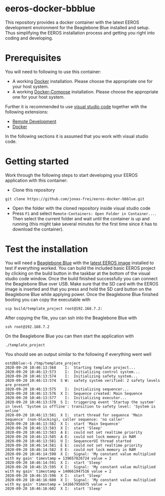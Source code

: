 # eeros-docker-bbblue
This repository provides a docker container with the latest EEROS development environment for the Beaglebone Blue installed and setup. Thus simplifying the EEROS installation process and getting you right into coding and developing.

# Prerequisites
You will need to following to use this container:

* A working [Docker](https://docs.docker.com/get-docker/) installation. Please choose the appropriate one for your host system.
* A working [Docker-Compose](https://docs.docker.com/compose/install/) installation. Please choose the appropriate one for your host system.

Further it is recommended to use [visual studio code](https://code.visualstudio.com/) together with the following extensions:
* [Remote Development](https://marketplace.visualstudio.com/items?itemName=ms-vscode-remote.vscode-remote-extensionpack)
* [Docker](https://marketplace.visualstudio.com/items?itemName=ms-azuretools.vscode-docker)

In the following sections it is assumed that you work with visual studio code.

# Getting started
Work through the following steps to start developing your EEROS application with this container:
* Clone this repository
```
git clone https://github.com/jonas-frei/eeros-docker-bbblue.git
```
* Open the folder with the cloned repository inside visual studio code
* Press `F1` and select `Remote-Containers: Open Folder in Container...`. Then select the current folder and wait until the container is up and running (this might take several minutes for the first time since it has to download the container).

# Test the installation
You will need a [Beaglebone Blue](https://beagleboard.org/blue) with the [latest EEROS image](https://gitlab.ost.ch/tech/inf/public/yocto/meta-mse-tsm-autmobros/-/package_files/5854/download) installed to test if everything worked. You can build the included basic EEROS project by clicking on the build button in the taskbar at the bottom of the visual studio code window. Once the build finished successfully you can connect the Beaglebone Blue over USB. Make sure that the SD card with the EEROS image is inserted and that you press and hold the SD card button on the Beaglebone Blue while applying power. Once the Beaglebone Blue finished booting you can copy the executable with
```
scp build/template_project root@192.168.7.2:
```
After copying the file, you can ssh into the Beaglebone Blue with
```
ssh root@192.168.7.2
```
On the Beaglebone Blue you can then start the application with
```
./template_project
```
You should see an output similar to the following if everything went well
```
ost@bblue:~$ /tmp/template_project 
2020-09-20 10:46:13:568    I:  Starting template project...
2020-09-20 10:46:13:573    I:  Initializing control system...
2020-09-20 10:46:13:574    I:  Initializing safety system...
2020-09-20 10:46:13:574  S W:  safety system verified: 2 safety levels are present
2020-09-20 10:46:13:575    I:  Initializing sequencer...
2020-09-20 10:46:13:576  X I:  Sequence created: Main Sequence
2020-09-20 10:46:13:577    I:  Initializing executor...
2020-09-20 10:46:13:578  S I:  triggering event 'Startup the system' in level 'System is offline': transition to safety level: 'System is online'
2020-09-20 10:46:13:581  X I:  start thread for sequence 'Main Sequence' (non-blocking), caller sequence: 'no caller'
2020-09-20 10:46:13:582  X I:  start 'Main Sequence'
2020-09-20 10:46:13:583  X I:  start 'Sleep'
2020-09-20 10:46:13:583  A E:  could not set realtime priority
2020-09-20 10:46:13:585  A E:  could not lock memory in RAM
2020-09-20 10:46:13:581  U I:  SequencerUI thread started
2020-09-20 10:46:14:581  E E:  could not set realtime priority
2020-09-20 10:46:14:582  E E:  could not lock memory in RAM
2020-09-20 10:46:14:590  X I:  Signal: 'My constant value multiplied with my gain' timestamp = 139657826724 value = 2
2020-09-20 10:46:14:591  X I:  start 'Sleep'
2020-09-20 10:46:15:595  X I:  Signal: 'My constant value multiplied with my gain' timestamp = 140661947516 value = 2
2020-09-20 10:46:15:596  X I:  start 'Sleep'
2020-09-20 10:46:16:600  X I:  Signal: 'My constant value multiplied with my gain' timestamp = 141667956975 value = 2
2020-09-20 10:46:16:602  X I:  start 'Sleep'
```

